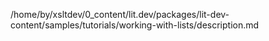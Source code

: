/home/by/xsltdev/0_content/lit.dev/packages/lit-dev-content/samples/tutorials/working-with-lists/description.md